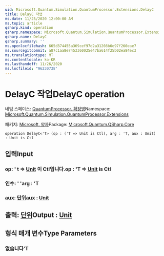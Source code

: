 ```yaml
---
uid: Microsoft.Quantum.Simulation.QuantumProcessor.Extensions.DelayC
title: DelayC 작업
ms.date: 11/25/2020 12:00:00 AM
ms.topic: article
qsharp.kind: operation
qsharp.namespace: Microsoft.Quantum.Simulation.QuantumProcessor.Extensions
qsharp.name: DelayC
qsharp.summary: ''
ms.openlocfilehash: 665d374455a369cef97d2a31208b6e97f260eae7
ms.sourcegitcommit: a87c1aa8e7453360025e47ba614f25b02ea84ec3
ms.translationtype: MT
ms.contentlocale: ko-KR
ms.lasthandoff: 11/26/2020
ms.locfileid: "96230738"
---
```

# <a name="delayc-operation"></a><span data-ttu-id="87ff7-102">DelayC 작업</span><span class="sxs-lookup"><span data-stu-id="87ff7-102">DelayC operation</span></span>

<span data-ttu-id="87ff7-103">네임 스페이스: [QuantumProcessor. 확장명](xref:Microsoft.Quantum.Simulation.QuantumProcessor.Extensions)</span><span class="sxs-lookup"><span data-stu-id="87ff7-103">Namespace: [Microsoft.Quantum.Simulation.QuantumProcessor.Extensions](xref:Microsoft.Quantum.Simulation.QuantumProcessor.Extensions)</span></span>

<span data-ttu-id="87ff7-104">패키지: [Microsoft. 양자](https://nuget.org/packages/Microsoft.Quantum.QSharp.Core)</span><span class="sxs-lookup"><span data-stu-id="87ff7-104">Package: [Microsoft.Quantum.QSharp.Core](https://nuget.org/packages/Microsoft.Quantum.QSharp.Core)</span></span>




```qsharp
operation DelayC<'T> (op : ('T => Unit is Ctl), arg : 'T, aux : Unit) : Unit is Ctl
```


## <a name="input"></a><span data-ttu-id="87ff7-105">입력</span><span class="sxs-lookup"><span data-stu-id="87ff7-105">Input</span></span>

### <a name="op--t--unit--is-ctl"></a><span data-ttu-id="87ff7-106">op: ' t => [Unit](xref:microsoft.quantum.lang-ref.unit)  이 Ctl입니다.</span><span class="sxs-lookup"><span data-stu-id="87ff7-106">op : 'T => [Unit](xref:microsoft.quantum.lang-ref.unit)  is Ctl</span></span>




### <a name="arg--t"></a><span data-ttu-id="87ff7-107">인수: ' '</span><span class="sxs-lookup"><span data-stu-id="87ff7-107">arg : 'T</span></span>




### <a name="aux--unit"></a><span data-ttu-id="87ff7-108">aux: [단위](xref:microsoft.quantum.lang-ref.unit)</span><span class="sxs-lookup"><span data-stu-id="87ff7-108">aux : [Unit](xref:microsoft.quantum.lang-ref.unit)</span></span>





## <a name="output--unit"></a><span data-ttu-id="87ff7-109">출력: [단위](xref:microsoft.quantum.lang-ref.unit)</span><span class="sxs-lookup"><span data-stu-id="87ff7-109">Output : [Unit](xref:microsoft.quantum.lang-ref.unit)</span></span>



## <a name="type-parameters"></a><span data-ttu-id="87ff7-110">형식 매개 변수</span><span class="sxs-lookup"><span data-stu-id="87ff7-110">Type Parameters</span></span>

### <a name="t"></a><span data-ttu-id="87ff7-111">없습니다</span><span class="sxs-lookup"><span data-stu-id="87ff7-111">'T</span></span>

